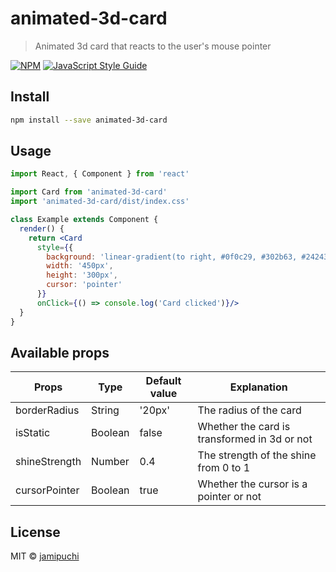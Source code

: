 # animated-3d-card

> Animated 3d card that reacts to the user&#x27;s mouse pointer

[![NPM](https://img.shields.io/npm/v/animated-3d-card.svg)](https://www.npmjs.com/package/animated-3d-card) [![JavaScript Style Guide](https://img.shields.io/badge/code_style-standard-brightgreen.svg)](https://standardjs.com)

## Install

```bash
npm install --save animated-3d-card
```

## Usage

```jsx
import React, { Component } from 'react'

import Card from 'animated-3d-card'
import 'animated-3d-card/dist/index.css'

class Example extends Component {
  render() {
    return <Card       
      style={{
        background: 'linear-gradient(to right, #0f0c29, #302b63, #24243e)',
        width: '450px',
        height: '300px',
        cursor: 'pointer'
      }}
      onClick={() => console.log('Card clicked')}/>
  }
}
```



## Available props
| Props         | Type          | Default value | Explanation   |
| ------------- | ------------- | ------------- | ------------- |
| borderRadius  | String        | '20px'        | The radius of the card              |
| isStatic      | Boolean       | false         | Whether the card is transformed in 3d or not |
| shineStrength | Number        | 0.4              | The strength of the shine from 0 to 1 |
| cursorPointer | Boolean       | true               | Whether the cursor is a pointer or not |


## License

MIT © [jamipuchi](https://github.com/jamipuchi)
